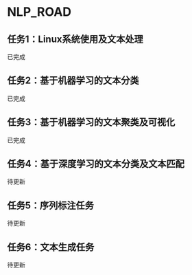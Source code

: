 # NLP_ROAD

## 任务1：Linux系统使用及文本处理

已完成

## 任务2：基于机器学习的文本分类

已完成

## 任务3：基于机器学习的文本聚类及可视化

已完成

## 任务4：基于深度学习的文本分类及文本匹配

待更新

## 任务5：序列标注任务

待更新

## 任务6：文本生成任务

待更新